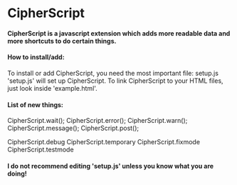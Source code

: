 # CipherScript

#### CipherScript is a javascript extension which adds more readable data and more shortcuts to do certain things.

#### How to install/add:

To install or add CipherScript, you need the most important file: setup.js
'setup.js' will set up CipherScript. To link CipherScript to your HTML files, just look inside 'example.html'.

#### List of new things:

CipherScript.wait();
CipherScript.error();
CipherScript.warn();
CipherScript.message();
CipherScript.post();

CipherScript.debug
CipherScript.temporary
CipherScript.fixmode
CipherScript.testmode

#### I do not recommend editing 'setup.js' unless you know what you are doing!
